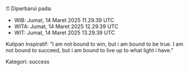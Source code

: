 ⏰ Diperbarui pada:
- WIB: Jumat, 14 Maret 2025 11.29.39 UTC
- WITA: Jumat, 14 Maret 2025 12.29.39 UTC
- WIT: Jumat, 14 Maret 2025 13.29.39 UTC

Kutipan Inspiratif:
"I am not bound to win, but i am bound to be true. I am not bound to succeed, but i am bound to live up to what light i have."


Kategori: success


